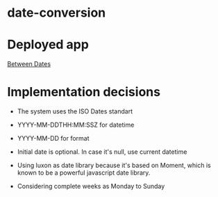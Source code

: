 # date-conversion

# Deployed app
[Between Dates](https://between-dates.herokuapp.com)

# Implementation decisions
* The system uses the ISO Dates standart
 * YYYY-MM-DDTHH:MM:SSZ for datetime
 * YYYY-MM-DD for format

* Initial date is optional. In case it's null, use current datetime

* Using luxon as date library because it's based on Moment, which is known to be a powerful javascript date library.
* Considering complete weeks as Monday to Sunday